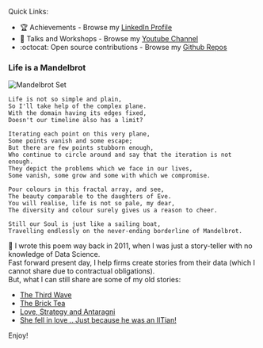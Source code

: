 Quick Links:
- :trophy: Achievements - Browse my [LinkedIn Profile](https://www.linkedin.com/in/ankitmahato/)
- :loudspeaker: Talks and Workshops - Browse my [Youtube Channel](https://www.youtube.com/user/ankitmahato/featured?view_as=subscriber)
- :octocat: Open source contributions - Browse my [Github Repos](https://github.com/animator?tab=repositories)

### Life is a Mandelbrot

![Mandelbrot Set](https://upload.wikimedia.org/wikipedia/commons/f/f4/Animation_of_the_growth_of_the_Mandelbrot_set_as_you_iterate_towards_infinity.gif)

    Life is not so simple and plain,
    So I'll take help of the complex plane.
    With the domain having its edges fixed,
    Doesn't our timeline also has a limit?

    Iterating each point on this very plane,
    Some points vanish and some escape;
    But there are few points stubborn enough,
    Who continue to circle around and say that the iteration is not enough.
    They depict the problems which we face in our lives,
    Some vanish, some grow and some with which we compromise.

    Pour colours in this fractal array, and see,
    The beauty comparable to the daughters of Eve.
    You will realise, life is not so pale, my dear,
    The diversity and colour surely gives us a reason to cheer.

    Still our Soul is just like a sailing boat,
    Travelling endlessly on the never-ending borderline of Mandelbrot.

:pencil: I wrote this poem way back in 2011, when I was just a story-teller with no knowledge of Data Science.   
Fast forward present day, I help firms create stories from their data (which I cannot share due to contractual obligations).  
But, what I can still share are some of my old stories:
- [The Third Wave](http://ankitmahato.blogspot.com/2012/06/third-wave.html)
- [The Brick Tea](http://ankitmahato.blogspot.com/2012/11/the-brick-tea.html)
- [Love, Strategy and Antaragni](http://ankitmahato.blogspot.com/2013/04/love-strategy-and-antaragni.html)
- [She fell in love .. Just because he was an IITian!](http://ankitmahato.blogspot.com/2012/08/she-fell-in-love-just-because-he-was.html)

Enjoy!
